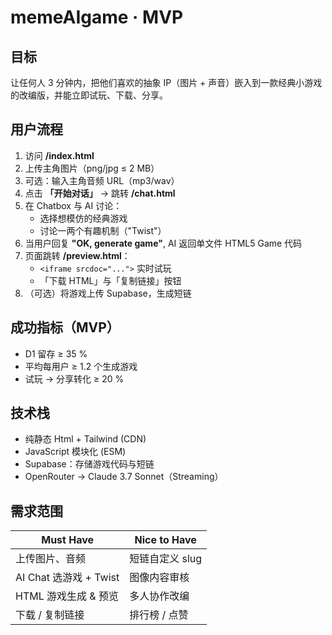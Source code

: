 # memeAIgame · MVP

## 目标
让任何人 3 分钟内，把他们喜欢的抽象 IP（图片 + 声音）嵌入到一款经典小游戏的改编版，并能立即试玩、下载、分享。

## 用户流程
1. 访问 **/index.html**  
2. 上传主角图片（png/jpg ≤ 2 MB）  
3. 可选：输入主角音频 URL（mp3/wav）  
4. 点击 **「开始对话」** → 跳转 **/chat.html**  
5. 在 Chatbox 与 AI 讨论：  
   - 选择想模仿的经典游戏  
   - 讨论一两个有趣机制（"Twist"）  
6. 当用户回复 **"OK, generate game"**, AI 返回单文件 HTML5 Game 代码  
7. 页面跳转 **/preview.html**：  
   - `<iframe srcdoc="...">` 实时试玩  
   - 「下载 HTML」与「复制链接」按钮  
8. （可选）将游戏上传 Supabase，生成短链

## 成功指标（MVP）
- D1 留存 ≥ 35 %
- 平均每用户 ≥ 1.2 个生成游戏
- 试玩 → 分享转化 ≥ 20 %

## 技术栈
- 纯静态 Html + Tailwind (CDN)
- JavaScript 模块化 (ESM)
- Supabase：存储游戏代码与短链
- OpenRouter → Claude 3.7 Sonnet（Streaming）

## 需求范围
| Must Have | Nice to Have |
|-----------|--------------|
| 上传图片、音频 | 短链自定义 slug |
| AI Chat 选游戏 + Twist | 图像内容审核 |
| HTML 游戏生成 & 预览 | 多人协作改编 |
| 下载 / 复制链接 | 排行榜 / 点赞 |